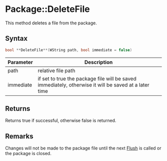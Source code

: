 # Package::DeleteFile

This method deletes a file from the package.

## Syntax

```csharp
bool **DeleteFile**(WString path, bool immediate = false)
```

| Parameter | Description |
|---|---|
| path | relative file path |
| immediate | if set to true the package file will be saved immediately, otherwise it will be saved at a later time |

## Returns

Returns true if successful, otherwise false is returned.

## Remarks

Changes will not be made to the package file until the next [Flush](Package_Flush.md) is called or the package is closed.